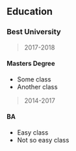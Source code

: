 ## Education

### Best University
> 2017-2018

#### Masters Degree

- Some class
- Another class

> 2014-2017

#### BA

- Easy class
- Not so easy class


